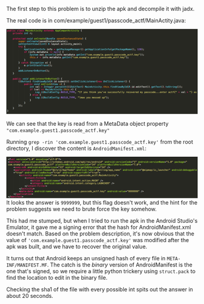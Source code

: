 The first step to this problem is to unzip the apk and decompile it with jadx.

The real code is in com/example/guest1/passcode_actf/MainActity.java:

![src](https://raw.githubusercontent.com/e-beach/CTFs/master/angstrom2017/brokenpasscode/MainActivity.png)

We can see that the key is read from a MetaData object property `"com.example.guest1.passcode_actf.key"`

Running `grep -rin 'com.example.guest1.passcode_actf.key'` from the root directory,
I discover the content is `AndroidManifest.xml`:

![xml](https://raw.githubusercontent.com/e-beach/CTFs/master/angstrom2017/brokenpasscode/AndroidManifest.png)
It looks the answer is `9999999`, but this flag doesn't work,
and the hint for the problem suggests we need to brute force the key somehow.

This had me stumped, but when I tried to run the apk in the Android Studio's Emulator, it gave me a signing error that
the hash for AndroidManifest.xml doesn't match.
Based on the problem description, it's now obvious that the value of `'com.example.guest1.passcode_actf.key'`
was modified after the apk was built, and we have to recover the original value.

It turns out that Android keeps an unsigned hash of every file in `META-INF/MANIFEST.MF`.
The catch is the *binary* version of AndroidManifest is the one that's signed, so we require
a little python trickery using `struct.pack` to find the location to edit in the binary file.

Checking the sha1 of the file with every possible int spits out the answer in about 20 seconds.
